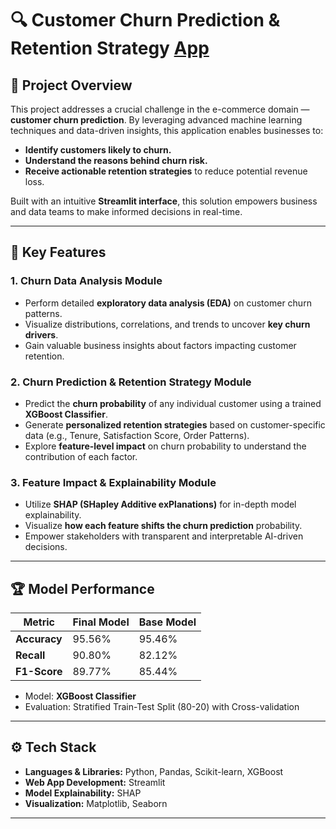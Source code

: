 # 🔍 Customer Churn Prediction & Retention Strategy [App](https://ecom-churn.streamlit.app/)

## 📌 Project Overview

This project addresses a crucial challenge in the e-commerce domain — **customer churn prediction**. By leveraging advanced machine learning techniques and data-driven insights, this application enables businesses to:

- **Identify customers likely to churn.**
- **Understand the reasons behind churn risk.**
- **Receive actionable retention strategies** to reduce potential revenue loss.

Built with an intuitive **Streamlit interface**, this solution empowers business and data teams to make informed decisions in real-time.

---

## 🚀 Key Features

### 1. Churn Data Analysis Module
- Perform detailed **exploratory data analysis (EDA)** on customer churn patterns.
- Visualize distributions, correlations, and trends to uncover **key churn drivers**.
- Gain valuable business insights about factors impacting customer retention.

### 2. Churn Prediction & Retention Strategy Module
- Predict the **churn probability** of any individual customer using a trained **XGBoost Classifier**.
- Generate **personalized retention strategies** based on customer-specific data (e.g., Tenure, Satisfaction Score, Order Patterns).
- Explore **feature-level impact** on churn probability to understand the contribution of each factor.

### 3. Feature Impact & Explainability Module
- Utilize **SHAP (SHapley Additive exPlanations)** for in-depth model explainability.
- Visualize **how each feature shifts the churn prediction** probability.
- Empower stakeholders with transparent and interpretable AI-driven decisions.

---

## 🏆 Model Performance

| Metric         | Final Model | Base Model |
|---------------|------------|------------|
| **Accuracy**  | 95.56%     | 95.46%     |
| **Recall**    | 90.80%     | 82.12%     |
| **F1-Score**  | 89.77%     | 85.44%     |

- Model: **XGBoost Classifier**
- Evaluation: Stratified Train-Test Split (80-20) with Cross-validation

---

## ⚙️ Tech Stack

- **Languages & Libraries:** Python, Pandas, Scikit-learn, XGBoost
- **Web App Development:** Streamlit
- **Model Explainability:** SHAP
- **Visualization:** Matplotlib, Seaborn

---


